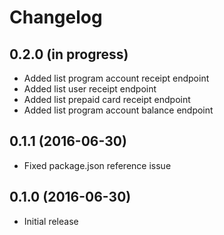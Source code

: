 Changelog
=========

0.2.0 (in progress)
-------------------

- Added list program account receipt endpoint
- Added list user receipt endpoint
- Added list prepaid card receipt endpoint
- Added list program account balance endpoint

0.1.1 (2016-06-30)
------------------

- Fixed package.json reference issue

0.1.0 (2016-06-30)
------------------

- Initial release
